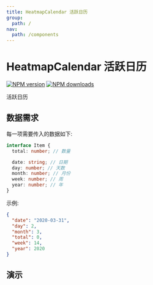 ```yaml
---
title: HeatmapCalendar 活跃日历
group:
  path: /
nav:
  path: /components
---
```


# HeatmapCalendar 活跃日历

[![NPM version][version-image]][version-url] [![NPM downloads][download-image]][download-url]

[version-image]: http://img.shields.io/npm/v/@arvinxu/heatmap-calendar.svg?color=deepgreen&label=latest
[version-url]: http://npmjs.org/package/@arvinxu/heatmap-calendar
[download-image]: https://img.shields.io/npm/dm/@arvinxu/heatmap-calendar.svg
[download-url]: https://github.com/arvinxx/components/tree/master/packages/heatmap-calendar

活跃日历

## 数据需求

每一项需要传入的数据如下:

```typescript
interface Item {
  total: number; // 数量

  date: string; // 日期
  day: number; // 天数
  month: number; // 月份
  week: number; // 周
  year: number; // 年
}
```

示例:

```json
{
  "date": "2020-03-31",
  "day": 2,
  "month": 3,
  "total": 0,
  "week": 14,
  "year": 2020
}
```

## 演示

<code src='./_demos/Demo.tsx' />

<API src='./index.tsx'></API>
